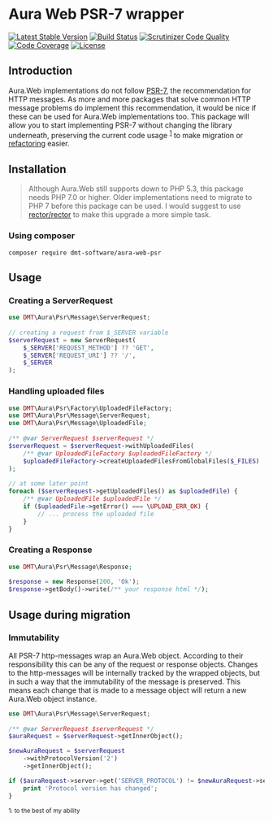 # Aura Web PSR-7 wrapper

[![Latest Stable Version](https://poser.pugx.org/dmt-software/aura-web-psr/v/stable)](https://packagist.org/packages/dmt-software/aura-web-psr)
[![Build Status](https://travis-ci.com/dmt-software/aura-web-psr.svg?branch=master)](https://travis-ci.com/dmt-software/aura-web-psr)
[![Scrutinizer Code Quality](https://scrutinizer-ci.com/g/dmt-software/aura-web-psr/badges/quality-score.png?b=master)](https://scrutinizer-ci.com/g/dmt-software/aura-web-psr/?branch=master)
[![Code Coverage](https://scrutinizer-ci.com/g/dmt-software/aura-web-psr/badges/coverage.png?b=master)](https://scrutinizer-ci.com/g/dmt-software/aura-web-psr/?branch=master)
[![License](https://poser.pugx.org/dmt-software/aura-web-psr/license)](https://packagist.org/packages/dmt-software/aura-web-psr)

## Introduction
Aura.Web implementations do not follow [PSR-7](https://www.php-fig.org/psr/psr-7/), the recommendation for HTTP 
messages. As more and more packages that solve common HTTP message problems do implement this recommendation, it would 
be nice if these can be used for Aura.Web implementations too. This package will allow you to start implementing PSR-7 
without changing the library underneath, preserving the current code usage <sup>[1](#1)</sup> to make migration or 
[refactoring](#usage_during_migration) easier.

## Installation

> Although Aura.Web still supports down to PHP 5.3, this package needs PHP 7.0 or higher. Older implementations need to 
> migrate to PHP 7 before this package can be used. I would suggest to use 
> [rector/rector](https://packagist.org/packages/rector/rector) to make this upgrade a more simple task.     
  

### Using composer

```composer require dmt-software/aura-web-psr```

## Usage

### Creating a ServerRequest

```php
use DMT\Aura\Psr\Message\ServerRequest;
 
// creating a request from $_SERVER variable
$serverRequest = new ServerRequest(
    $_SERVER['REQUEST_METHOD'] ?? 'GET',
    $_SERVER['REQUEST_URI'] ?? '/',
    $_SERVER
);
```

### Handling uploaded files

```php
use DMT\Aura\Psr\Factory\UploadedFileFactory;
use DMT\Aura\Psr\Message\ServerRequest;
use DMT\Aura\Psr\Message\UploadedFile;
 
/** @var ServerRequest $serverRequest */
$serverRequest = $serverRequest->withUploadedFiles(
    /** @var UploadedFileFactory $uploadedFileFactory */
    $uploadedFileFactory->createUploadedFilesFromGlobalFiles($_FILES)
);
 
// at some later point 
foreach ($serverRequest->getUploadedFiles() as $uploadedFile) {
    /** @var UploadedFile $uploadedFile */
    if ($uploadedFile->getError() === \UPLOAD_ERR_OK) {
        // ... process the uploaded file
    }
}
```

### Creating a Response

```php
use DMT\Aura\Psr\Message\Response;
 
$response = new Response(200, 'Ok');
$response->getBody()->write(/** your response html */);
```

## Usage during migration 

### Immutability

All PSR-7 http-messages wrap an Aura.Web object. According to their responsibility this can be any of the request or 
response objects. Changes to the http-messages will be internally tracked by the wrapped objects, but in such a way that
the immutability of the message is preserved. This means each change that is made to a message object will return a new 
Aura.Web object instance. 
```php
use DMT\Aura\Psr\Message\ServerRequest;
 
/** @var ServerRequest $serverRequest */ 
$auraRequest = $serverRequest->getInnerObject();

$newAuraRequest = $serverRequest
    ->withProtocolVersion('2')
    ->getInnerObject();

if ($auraRequest->server->get('SERVER_PROTOCOL') != $newAuraRequest->server->get('SERVER_PROTOCOL')) {
    print 'Protocol version has changed';
}
```
 


<a name="1"></a>
<sup>1: to the best of my ability</sup> 